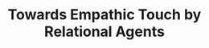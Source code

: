 ---
name: "Towards Empathic Touch By Relational Agents"
title: "Towards Empathic Touch by Relational Agents"
journal: "journal name" 
project: "Automated Comforting by Relational Agents"
event: "Proceedings of Autonomous Agents and Multi-Agent Systems (AAMAS). Workshop on Empathic Agents, Budapest, Hungary."
authors:
- name: "Bickmore, T."
- name: "Fernando, R."
year: 2009
resources:
- name: "AAMAS09-empathy"
  src: "AAMAS09-empathy.pdf"
external_url: null
draft: false 
headless: true
headless: true
---